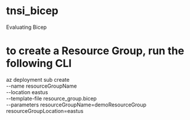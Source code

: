 # tnsi_bicep
Evaluating Bicep

# to create a Resource Group, run the following CLI

az deployment sub create \
  --name resourceGroupName \
  --location eastus \
  --template-file resource_group.bicep \
  --parameters resourceGroupName=demoResourceGroup resourceGroupLocation=eastus

